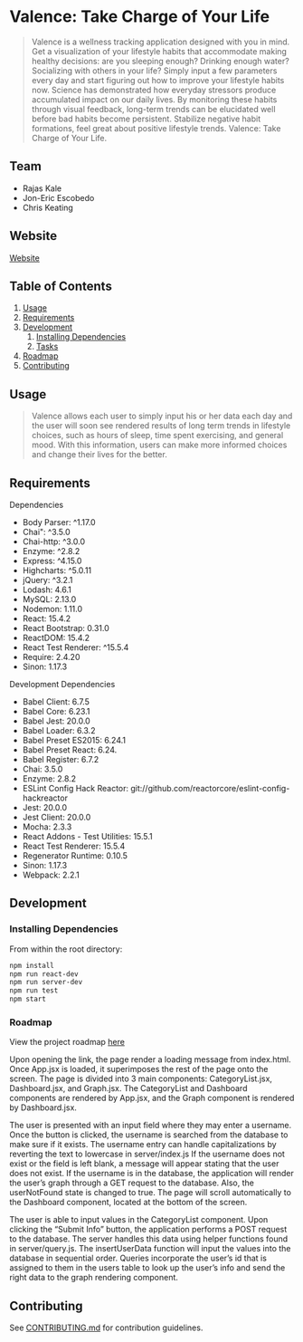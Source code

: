 # Valence: Take Charge of Your Life

> Valence is a wellness tracking application designed with you in mind. Get a visualization of your lifestyle habits that accommodate making healthy decisions: are you sleeping enough? Drinking enough water? Socializing with others in your life? Simply input a few parameters every day and start figuring out how to improve your lifestyle habits now. 
Science has demonstrated how everyday stressors produce accumulated impact on our daily lives. By monitoring these habits through visual feedback, long-term trends can be elucidated well before bad habits become persistent. Stabilize negative habit formations, feel great about positive lifestyle trends. Valence: Take Charge of Your Life.

## Team

  - Rajas Kale
  - Jon-Eric Escobedo
  - Chris Keating

## Website
[Website](https://valence-hrsf75.herokuapp.com/)

## Table of Contents

1. [Usage](#Usage)
1. [Requirements](#requirements)
1. [Development](#development)
    1. [Installing Dependencies](#installing-dependencies)
    1. [Tasks](#tasks)
1. [Roadmap](#roadmap)
1. [Contributing](#contributing)

## Usage

> Valence allows each user to simply input his or her data each day and the user will soon see rendered results of long term trends in lifestyle choices, such as hours of sleep, time spent exercising, and general mood. With this information, users can make more informed choices and change their lives for the better. 

## Requirements

Dependencies
- Body Parser: ^1.17.0
- Chai": ^3.5.0
- Chai-http: ^3.0.0
- Enzyme: ^2.8.2
- Express: ^4.15.0
- Highcharts: ^5.0.11
- jQuery: ^3.2.1
- Lodash: 4.6.1
- MySQL: 2.13.0
- Nodemon: 1.11.0
- React: 15.4.2
- React Bootstrap: 0.31.0
- ReactDOM: 15.4.2
- React Test Renderer: ^15.5.4
- Require: 2.4.20
- Sinon: 1.17.3

Development Dependencies
- Babel Client: 6.7.5
- Babel Core: 6.23.1
- Babel Jest: 20.0.0
- Babel Loader: 6.3.2
- Babel Preset ES2015: 6.24.1
- Babel Preset React: 6.24.
- Babel Register: 6.7.2
- Chai: 3.5.0
- Enzyme: 2.8.2
- ESLint Config Hack Reactor: git://github.com/reactorcore/eslint-config-hackreactor
- Jest: 20.0.0
- Jest Client: 20.0.0
- Mocha: 2.3.3
- React Addons - Test Utilities: 15.5.1
- React Test Renderer: 15.5.4
- Regenerator Runtime: 0.10.5
- Sinon: 1.17.3
- Webpack: 2.2.1


## Development

### Installing Dependencies

From within the root directory:

```sh
npm install
npm run react-dev
npm run server-dev
npm run test
npm start
```

### Roadmap

View the project roadmap [here](https://trello.com/b/l4yKjHYs/mvp)

Upon opening the link, the page render a loading message from index.html. Once App.jsx is loaded, it superimposes the rest of the page onto the screen. The page is divided into 3 main components:  CategoryList.jsx, Dashboard.jsx, and Graph.jsx. The CategoryList and Dashboard components are rendered by App.jsx, and the Graph component is rendered by Dashboard.jsx.

The user is presented with an input field where they may enter a username. Once the button is clicked, the username is searched from the database to make sure if it exists. The username entry can handle capitalizations by reverting the text to lowercase in server/index.js If the username does not exist or the field is left blank, a message will appear stating that the user does not exist. If the username is in the database, the application will render the user’s graph through a GET request to the database. Also, the userNotFound state is changed to true. The page will scroll automatically to the Dashboard component, located at the bottom of the screen.

The user is able to input values in the CategoryList component. Upon clicking the “Submit Info” button, the application performs a POST request to the database. The server handles this data using helper functions found in server/query.js. The insertUserData function will input the values into the database in sequential order. Queries incorporate the user’s id that is assigned to them in the users table to look up the user’s info and send the right data to the graph rendering component. 


## Contributing

See [CONTRIBUTING.md](CONTRIBUTING.md) for contribution guidelines.
